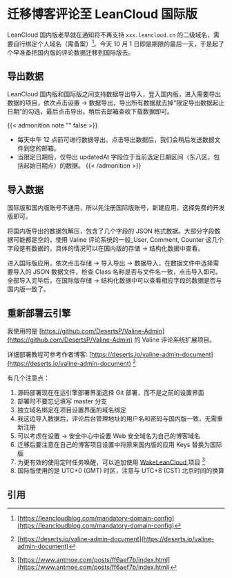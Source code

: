 # 迁移博客评论至 LeanCloud 国际版


LeanCloud 国内版老早就在通知将不再支持 `xxx.leancloud.cn` 的二级域名，需要自行绑定个人域名（需备案）[^1]。今天 10 月 1 日即是期限的最后一天，于是起了个早准备把国内版的评论数据迁移到国际版去。

<!--more-->

## 导出数据

LeanCloud 国内版和国际版之间支持数据导出导入，登入国内版，进入需要导出数据的项目，依次点击设置 → 数据导出，导出所有数据就去掉“限定导出数据起止日期”的勾选，最后点击导出。稍后去邮箱查收下载数据即可。

{{< admonition note "" false >}}

- 每天中午 12 点前可进行数据导出。点击导出数据后，我们会稍后发送数据文件到您的邮箱。
- 当限定日期后，仅导出 updatedAt 字段位于当前选定日期区间（东八区，包括起始日期点）的数据。
  {{< /admonition >}}

## 导入数据

国际版和国内版账号不通用，所以先注册国际版账号，新建应用，选择免费的开发版即可。

将国内版导出的数据包解压，包含了几个字段的 JSON 格式数据。大部分字段数据可能都是空的，使用 Valine 评论系统的一般\_User, Comment, Counter 这几个字段是有数据的，具体的情况可以在国内版的存储 → 结构化数据中查看。

进入国际版应用，依次点击存储 → 导入导出 → 数据导入，在数据文件中选择需要导入的 JSON 数据文件，检查 Class 名称是否与文件名一致，点击导入即可。全部导入完毕后，在国际版存储 → 结构化数据中可以查看相应字段的数据是否与国内版一致了。

## 重新部署云引擎

我使用的是 [https://github.com/DesertsP/Valine-Admin](https://github.com/DesertsP/Valine-Admin) 的 Valine 评论系统扩展项目。

详细部署教程可参考作者博客: [https://deserts.io/valine-admin-document](https://deserts.io/valine-admin-document) [^2]

有几个注意点：

1. 源码部署现在在运引擎部署界面选择 Git 部署，而不是之前的设置界面
2. 部署时不要忘记填写 master 分支
3. 独立域名绑定在项目设置界面的域名绑定
4. 我这边导入数据后，评论后台管理地址的用户名和密码与国内版一致，无需重新注册
5. 可以考虑在设置 → 安全中心中设置 Web 安全域名为自己的博客域名
6. 迁移后要注意在自己的博客项目设置中将原来国内版的应用 Keys 替换为国际版
7. 为更有效的使用定时任务唤醒，可以追加使用 [WakeLeanCloud
   ](https://github.com/blogimg/WakeLeanCloud) 项目 [^3]
8. 国际版使用的是 UTC+0 (GMT) 时区，注意与 UTC+8 (CST) 北京时间的换算

## 引用

[^1]: [https://leancloudblog.com/mandatory-domain-config](https://leancloudblog.com/mandatory-domain-config)
[^2]: [https://deserts.io/valine-admin-document](https://deserts.io/valine-admin-document)
[^3]: [https://www.antmoe.com/posts/ff6aef7b/index.html](https://www.antmoe.com/posts/ff6aef7b/index.html)

